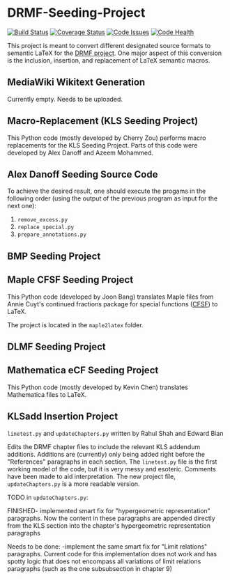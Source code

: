 # DRMF-Seeding-Project

[![Build Status](https://travis-ci.org/DRMF/DRMF-Seeding-Project.svg?branch=master)](https://travis-ci.org/DRMF/DRMF-Seeding-Project)
[![Coverage Status](https://coveralls.io/repos/github/DRMF/DRMF-Seeding-Project/badge.svg?branch=master)](https://coveralls.io/github/DRMF/DRMF-Seeding-Project?branch=master)
[![Code Issues](https://www.quantifiedcode.com/api/v1/project/b097e91550e147b2b02e345ffb1c5162/badge.svg)](https://www.quantifiedcode.com/app/project/b097e91550e147b2b02e345ffb1c5162)
[![Code Health](https://landscape.io/github/DRMF/DRMF-Seeding-Project/master/landscape.svg?style=flat)](https://landscape.io/github/DRMF/DRMF-Seeding-Project/master)

This project is meant to convert different designated source formats to semantic LaTeX for the
[DRMF project](https://drmf.wmflabs.org). One major aspect of this conversion is the inclusion, insertion, and replacement 
of LaTeX semantic macros.  

## MediaWiki Wikitext Generation

Currently empty. Needs to be uploaded.

## Macro-Replacement (KLS Seeding Project)

This Python code (mostly developed by Cherry Zou) performs macro replacements for the KLS Seeding Project.
Parts of this code were developed by Alex Danoff and Azeem Mohammed.

## Alex Danoff Seeding Source Code

To achieve the desired result, one should execute the progams in the following order (using the output of the previous program as input for the next one):

1. `remove_excess.py`
2. `replace_special.py`
3. `prepare_annotations.py`

## BMP Seeding Project

## Maple CFSF Seeding Project

This Python code (developed by Joon Bang) translates Maple files from Annie Cuyt's continued fractions package for special functions ([CFSF](http://www.swmath.org/software/13927)) to LaTeX.

The project is located in the `maple2latex` folder.

## DLMF Seeding Project

## Mathematica eCF Seeding Project

This Python code (mostly developed by Kevin Chen) translates Mathematica files to LaTeX.

## KLSadd Insertion Project
`linetest.py` and `updateChapters.py` written by Rahul Shah and Edward Bian

Edits the DRMF chapter files to include the relevant KLS addendum additions. Additions are (currently) only being added right before the "References" paragraphs in each section. The `linetest.py` file is the first working model of the code, but it is very messy and esoteric. Comments have been made to aid interpretation. The new project file, `updateChapters.py` is a more readable version.

TODO in `updateChapters.py`:

FINISHED- implemented smart fix for "hypergeometric representation" paragraphs. Now the content in these paragraphs are appended directly from the KLS section into the chapter's hypergeometric representation paragraphs

Needs to be done:
-implement the same smart fix for "Limit relations" paragraphs. Current code for this implementation does not work and has spotty logic that does not encompass all variations of limit relations paragraphs (such as the one subsubsection in chapter 9)
